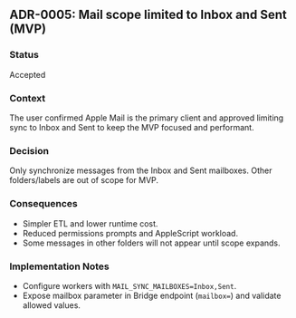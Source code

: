 ## ADR-0005: Mail scope limited to Inbox and Sent (MVP)

### Status
Accepted

### Context
The user confirmed Apple Mail is the primary client and approved limiting sync to Inbox and Sent to keep the MVP focused and performant.

### Decision
Only synchronize messages from the Inbox and Sent mailboxes. Other folders/labels are out of scope for MVP.

### Consequences
- Simpler ETL and lower runtime cost.
- Reduced permissions prompts and AppleScript workload.
- Some messages in other folders will not appear until scope expands.

### Implementation Notes
- Configure workers with `MAIL_SYNC_MAILBOXES=Inbox,Sent`.
- Expose mailbox parameter in Bridge endpoint (`mailbox=`) and validate allowed values.


